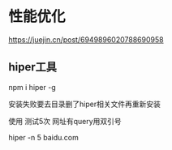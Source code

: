 # 性能优化

https://juejin.cn/post/6949896020788690958

## hiper工具

npm i hiper -g

安装失败要去目录删了hiper相关文件再重新安装

使用   测试5次 网址有query用双引号

hiper -n 5 baidu.com

